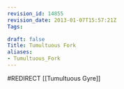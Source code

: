 ```yaml
---
revision_id: 14855
revision_date: 2013-01-07T15:57:21Z
Tags:

draft: false
Title: Tumultuous Fork
aliases:
- Tumultuous_Fork
---
```

#REDIRECT [[Tumultuous Gyre]]